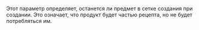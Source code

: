 Этот параметр определяет, останется ли предмет в сетке создания при создании.
Это означает, что продукт будет частью рецепта, но не будет потребляться им.